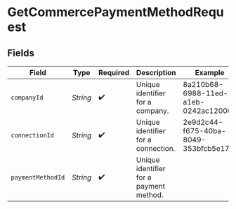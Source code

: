 # GetCommercePaymentMethodRequest


## Fields

| Field                                   | Type                                    | Required                                | Description                             | Example                                 |
| --------------------------------------- | --------------------------------------- | --------------------------------------- | --------------------------------------- | --------------------------------------- |
| `companyId`                             | *String*                                | :heavy_check_mark:                      | Unique identifier for a company.        | 8a210b68-6988-11ed-a1eb-0242ac120002    |
| `connectionId`                          | *String*                                | :heavy_check_mark:                      | Unique identifier for a connection.     | 2e9d2c44-f675-40ba-8049-353bfcb5e171    |
| `paymentMethodId`                       | *String*                                | :heavy_check_mark:                      | Unique identifier for a payment method. |                                         |